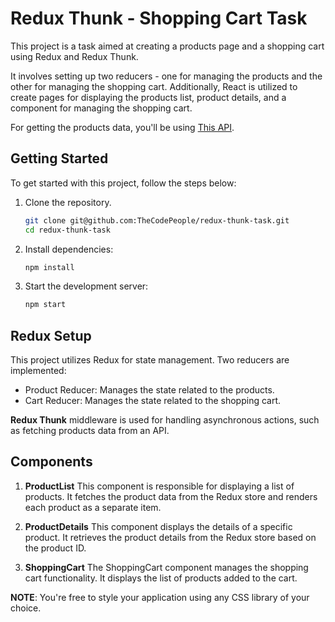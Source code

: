 # Redux Thunk - Shopping Cart Task

This project is a task aimed at creating a products page and a shopping cart using Redux and Redux Thunk.

It involves setting up two reducers - one for managing the products and the other for managing the shopping cart. Additionally, React is utilized to create pages for displaying the products list, product details, and a component for managing the shopping cart.

For getting the products data, you'll be using [This API](https://dummyjson.com/products).

## Getting Started

To get started with this project, follow the steps below:

1. Clone the repository.

   ```bash
   git clone git@github.com:TheCodePeople/redux-thunk-task.git
   cd redux-thunk-task
   ```

2. Install dependencies:

   ```bash
   npm install
   ```

3. Start the development server:
   ```bash
   npm start
   ```

## Redux Setup

This project utilizes Redux for state management. Two reducers are implemented:

- Product Reducer: Manages the state related to the products.
- Cart Reducer: Manages the state related to the shopping cart.

**Redux Thunk** middleware is used for handling asynchronous actions, such as fetching products data from an API.

## Components

1. **ProductList**
   This component is responsible for displaying a list of products. It fetches the product data from the Redux store and renders each product as a separate item.

2. **ProductDetails**
   This component displays the details of a specific product. It retrieves the product details from the Redux store based on the product ID.

3. **ShoppingCart**
   The ShoppingCart component manages the shopping cart functionality. It displays the list of products added to the cart.

**NOTE**: You're free to style your application using any CSS library of your choice.
